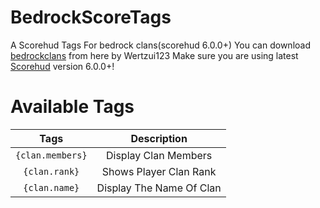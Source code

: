 # BedrockScoreTags
A Scorehud Tags For bedrock clans(scorehud 6.0.0+)
You can download [bedrockclans](https://poggit.pmmp.io/ci/Wertzui123/BedrockClans/BedrockClans/) from here by Wertzui123
Make sure you are using latest [Scorehud](https://poggit.pmmp.io/p/ScoreHud) version 6.0.0+!
# Available Tags
| Tags | Description |
|:--:|:--:|
|`{clan.members}`|Display Clan Members|
|`{clan.rank}`|Shows Player Clan Rank|
|`{clan.name}`|Display The Name Of Clan|
